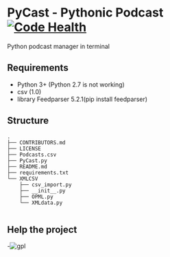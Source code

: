 
# PyCast - Pythonic Podcast [![Code Health](https://landscape.io/github/EltonARodrigues/PyCast/master/landscape.svg?style=flat)](https://landscape.io/github/EltonARodrigues/PyCast/master)

Python podcast manager in terminal

## Requirements

- Python 3+ (Python 2.7 is not working) 
- csv (1.0) 
- library Feedparser 5.2.1(pip install feedparser)

## Structure
```
.
├── CONTRIBUTORS.md
├── LICENSE
├── Podcasts.csv
├── PyCast.py
├── README.md
├── requirements.txt
└── XMLCSV
    ├── csv_import.py
    ├── __init__.py
    ├── OPML.py
    └── XMLdata.py


```
## Help the project

-![gpl](https://upload.wikimedia.org/wikipedia/commons/thumb/9/93/GPLv3_Logo.svg/180px-GPLv3_Logo.svg.png) 
